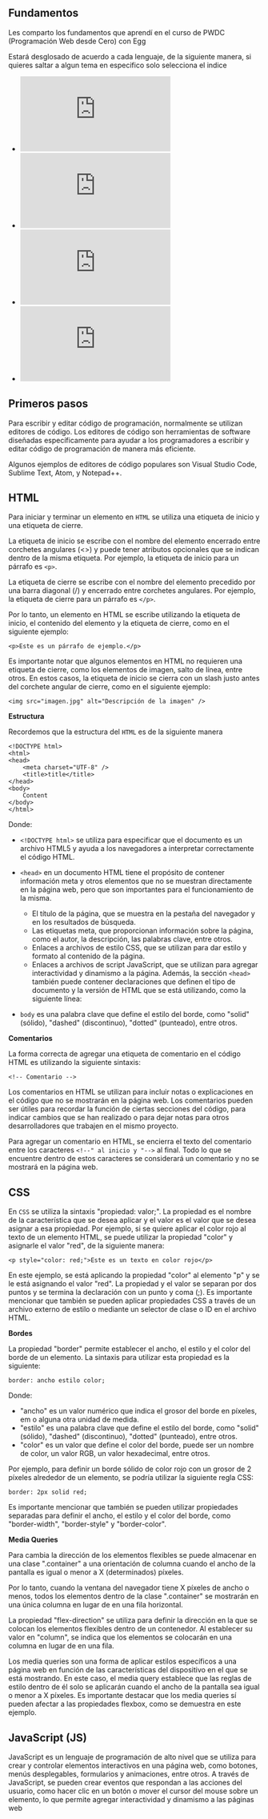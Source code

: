 ## Fundamentos

Les comparto los fundamentos que aprendí en el curso de PWDC (Programación Web desde Cero) con Egg

Estará desglosado de acuerdo a cada lenguaje, de la siguiente manera, si quieres saltar a algun tema en especifico solo selecciona el indice
- ![Primeros pasos](https://github.com/LoboGuardian/Egg/blob/main/PDC/RESUMEN/resumen.md#primeros-pasos)
- ![HTML](https://github.com/LoboGuardian/Egg/blob/main/PDC/RESUMEN/resumen.md#html)
- ![CSS](https://github.com/LoboGuardian/Egg/blob/main/PDC/RESUMEN/resumen.md#css)
- ![JavaScript (JS)](https://github.com/LoboGuardian/Egg/blob/main/PDC/RESUMEN/resumen.md#javascript-js)

## Primeros pasos

Para escribir y editar código de programación, normalmente se utilizan editores de código. Los editores de código son herramientas de software diseñadas específicamente para ayudar a los programadores a escribir y editar código de programación de manera más eficiente.

Algunos ejemplos de editores de código populares son Visual Studio Code, Sublime Text, Atom, y Notepad++.




## HTML

Para iniciar y terminar un elemento en `HTML` se utiliza una etiqueta de inicio y una etiqueta de cierre.

La etiqueta de inicio se escribe con el nombre del elemento encerrado entre corchetes angulares (<>) y puede tener atributos opcionales que se indican dentro de la misma etiqueta. Por ejemplo, la etiqueta de inicio para un párrafo es `<p>`.

La etiqueta de cierre se escribe con el nombre del elemento precedido por una barra diagonal (/) y encerrado entre corchetes angulares. Por ejemplo, la etiqueta de cierre para un párrafo es `</p>`.

Por lo tanto, un elemento en HTML se escribe utilizando la etiqueta de inicio, el contenido del elemento y la etiqueta de cierre, como en el siguiente ejemplo:
```
<p>Este es un párrafo de ejemplo.</p>
```

Es importante notar que algunos elementos en HTML no requieren una etiqueta de cierre, como los elementos de imagen, salto de línea, entre otros. En estos casos, la etiqueta de inicio se cierra con un slash justo antes del corchete angular de cierre, como en el siguiente ejemplo:
```
<img src="imagen.jpg" alt="Descripción de la imagen" />
```

**Estructura**

Recordemos que la estructura del `HTML` es de la siguiente manera
```
<!DOCTYPE html>
<html>
<head>
    <meta charset="UTF-8" />
    <title>title</title>
</head>
<body>
    Content
</body>
</html>
```

Donde:
- `<!DOCTYPE html>` se utiliza para especificar que el documento es un archivo HTML5 y ayuda a los navegadores a interpretar correctamente el código HTML.
- `<head>` en un documento HTML tiene el propósito de contener información meta y otros elementos que no se muestran directamente en la página web, pero que son importantes para el funcionamiento de la misma.
    - El título de la página, que se muestra en la pestaña del navegador y en los resultados de búsqueda.
    - Las etiquetas meta, que proporcionan información sobre la página, como el autor, la descripción, las palabras clave, entre otros.
    - Enlaces a archivos de estilo CSS, que se utilizan para dar estilo y formato al contenido de la página.
    - Enlaces a archivos de script JavaScript, que se utilizan para agregar interactividad y dinamismo a la página.
Además, la sección `<head>` también puede contener declaraciones que definen el tipo de documento y la versión de HTML que se está utilizando, como la siguiente línea:

- `body` es una palabra clave que define el estilo del borde, como "solid" (sólido), "dashed" (discontinuo), "dotted" (punteado), entre otros.

**Comentarios**

La forma correcta de agregar una etiqueta de comentario en el código HTML es utilizando la siguiente sintaxis:
```
<!-- Comentario -->
```

Los comentarios en HTML se utilizan para incluir notas o explicaciones en el código que no se mostrarán en la página web. Los comentarios pueden ser útiles para recordar la función de ciertas secciones del código, para indicar cambios que se han realizado o para dejar notas para otros desarrolladores que trabajen en el mismo proyecto.

Para agregar un comentario en HTML, se encierra el texto del comentario entre los caracteres `<!--" al inicio y "-->` al final. Todo lo que se encuentre dentro de estos caracteres se considerará un comentario y no se mostrará en la página web.

## CSS

En `CSS` se utiliza la sintaxis "propiedad: valor;". La propiedad es el nombre de la característica que se desea aplicar y el valor es el valor que se desea asignar a esa propiedad.
Por ejemplo, si se quiere aplicar el color rojo al texto de un elemento HTML, se puede utilizar la propiedad "color" y asignarle el valor "red", de la siguiente manera:
```
<p style="color: red;">Este es un texto en color rojo</p>
```
En este ejemplo, se está aplicando la propiedad "color" al elemento "p" y se le está asignando el valor "red". La propiedad y el valor se separan por dos puntos y se termina la declaración con un punto y coma (;).
Es importante mencionar que también se pueden aplicar propiedades CSS a través de un archivo externo de estilo o mediante un selector de clase o ID en el archivo HTML.

**Bordes**

La propiedad "border" permite establecer el ancho, el estilo y el color del borde de un elemento. La sintaxis para utilizar esta propiedad es la siguiente:
```
border: ancho estilo color;
```
Donde:
- "ancho" es un valor numérico que indica el grosor del borde en píxeles, em o alguna otra unidad de medida.
- "estilo" es una palabra clave que define el estilo del borde, como "solid" (sólido), "dashed" (discontinuo), "dotted" (punteado), entre otros.
- "color" es un valor que define el color del borde, puede ser un nombre de color, un valor RGB, un valor hexadecimal, entre otros.

Por ejemplo, para definir un borde sólido de color rojo con un grosor de 2 píxeles alrededor de un elemento, se podría utilizar la siguiente regla CSS:
```
border: 2px solid red;
```

Es importante mencionar que también se pueden utilizar propiedades separadas para definir el ancho, el estilo y el color del borde, como "border-width", "border-style" y "border-color".

**Media Queries**

Para cambia la dirección de los elementos flexibles se puede almacenar en una clase ".container" a una orientación de columna cuando el ancho de la pantalla es igual o menor a X (determinados) píxeles.

Por lo tanto, cuando la ventana del navegador tiene X píxeles de ancho o menos, todos los elementos dentro de la clase ".container" se mostrarán en una única columna en lugar de en una fila horizontal.

La propiedad "flex-direction" se utiliza para definir la dirección en la que se colocan los elementos flexibles dentro de un contenedor. Al establecer su valor en "column", se indica que los elementos se colocarán en una columna en lugar de en una fila.

Los media queries son una forma de aplicar estilos específicos a una página web en función de las características del dispositivo en el que se está mostrando. En este caso, el media query establece que las reglas de estilo dentro de él solo se aplicarán cuando el ancho de la pantalla sea igual o menor a X píxeles.
Es importante destacar que los media queries sí pueden afectar a las propiedades flexbox, como se demuestra en este ejemplo.


## JavaScript (JS)

JavaScript es un lenguaje de programación de alto nivel que se utiliza para crear y controlar elementos interactivos en una página web, como botones, menús desplegables, formularios y animaciones, entre otros.
A través de JavaScript, se pueden crear eventos que respondan a las acciones del usuario, como hacer clic en un botón o mover el cursor del mouse sobre un elemento, lo que permite agregar interactividad y dinamismo a las páginas web
